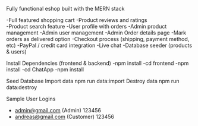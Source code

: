 Fully functional eshop built with the MERN stack

-Full featured shopping cart
-Product reviews and ratings  
-Product search feature 
-User profile with orders 
-Admin product management 
-Admin user management 
-Admin Order details page 
-Mark orders as delivered option 
-Checkout process (shipping, payment method, etc) 
-PayPal / credit card integration 
-Live chat 
-Database seeder (products & users) 

Install Dependencies (frontend & backend)
-npm install 
-cd frontend 
-npm install 
-cd ChatApp 
-npm install 

Seed Database
Import data
npm run data:import
Destroy data
npm run data:destroy

Sample User Logins
- admin@gmail.com (Admin)  123456
- andreas@gmail.com (Customer)  123456
